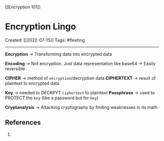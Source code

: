 [[Encryption 101]]

# Encryption Lingo
Created:  [[2022-07-15]]
Tags: #fleeting 

---
**Encryption** -> 
Transforming data into encrypted data


**Encoding** 
-> Not encryption. Just data representation like base64
-> Easily reversible


**CIPHER** -> method of `encryption`/decryption data
**CIPHERTEXT** -> result of plaintext to encrypted data


**Key** -> needed to DECRPYT `ciphertext` to plaintext
**Passphrase** -> used to PROTECT the `key` (like a password but for `key`)


**Cryptanalysis** -> Attacking cryptography by finding weaknesses in its math












## References
1. 